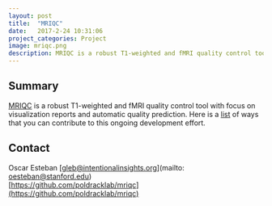 ```yaml
---
layout: post
title:  "MRIQC"
date:   2017-2-24 10:31:06
project_categories: Project
image: mriqc.png
description: MRIQC is a robust T1-weighted and fMRI quality control tool with focus on visualization reports and automatic quality prediction.
---
```

## Summary
[MRIQC](http://mriqc.readthedocs.io) is a robust T1-weighted and fMRI quality control tool with focus on visualization reports and automatic quality prediction. Here is a [list](https://github.com/poldracklab/mriqc/issues?q=is%3Aopen+is%3Aissue+label%3A%22potential+hackathon+project%22) of ways that you can contribute to this ongoing development effort.


## Contact  
Oscar Esteban 
[gleb@intentionalinsights.org](mailto: oesteban@stanford.edu)  
[https://github.com/poldracklab/mriqc](https://github.com/poldracklab/mriqc)  
